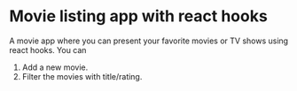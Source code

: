# Movie listing app with react hooks

A movie app where you can present your favorite movies or TV shows using react hooks.
You can

1. Add a new movie.
2. Filter the movies with title/rating.
